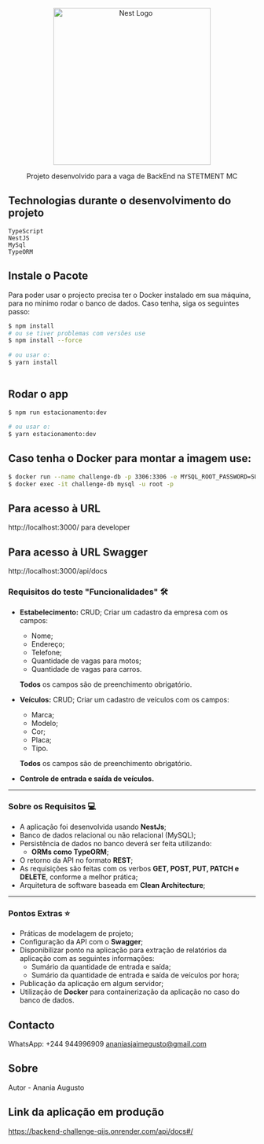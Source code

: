 <p align="center">
  <a href="http://nestjs.com/" target="blank"><img src="https://nestjs.com/img/logo_text.svg" width="320" alt="Nest Logo" /></a>
</p>

[travis-image]: https://api.travis-ci.org/nestjs/nest.svg?branch=master
[travis-url]: https://travis-ci.org/nestjs/nest
[linux-image]: https://img.shields.io/travis/nestjs/nest/master.svg?label=linux
[linux-url]: https://travis-ci.org/nestjs/nest
  
<p align="center">Projeto desenvolvido para a vaga de BackEnd na STETMENT MC</p>
<p align="center">

## Technologias durante o desenvolvimento do projeto

    TypeScript
    NestJS
    MySql
    TypeORM

## Instale o Pacote

Para poder usar o projecto precisa ter o Docker instalado em sua máquina, para no minimo rodar o banco de dados. Caso tenha, siga os seguintes passo:

```bash
$ npm install
# ou se tiver problemas com versões use
$ npm install --force
 
# ou usar o:
$ yarn install
  
```
  
## Rodar o app
```bash
$ npm run estacionamento:dev
  
# ou usar o:
$ yarn estacionamento:dev
```
  
## Caso tenha o Docker para montar a imagem use:
```bash
$ docker run --name challenge-db -p 3306:3306 -e MYSQL_ROOT_PASSWORD=SUA_PASS -d mysql
$ docker exec -it challenge-db mysql -u root -p
```

## Para acesso à URL
http://localhost:3000/ para developer

## Para acesso à URL Swagger
http://localhost:3000/api/docs
  

### Requisitos do teste "Funcionalidades" 🛠️

- **Estabelecimento:** CRUD;
  Criar um cadastro da empresa com os campos:
  - Nome;
  - Endereço;
  - Telefone;
  - Quantidade de vagas para motos;
  - Quantidade de vagas para carros.

  **Todos** os campos são de preenchimento obrigatório.

- **Veículos:** CRUD;
  Criar um cadastro de veículos com os campos:
  - Marca;
  - Modelo;
  - Cor;
  - Placa;
  - Tipo.

  **Todos** os campos são de preenchimento obrigatório.

- **Controle de entrada e saída de veículos.**

---

### Sobre os Requisitos 💻

- A aplicação foi desenvolvida usando **NestJs**;
- Banco de dados relacional ou não relacional (MySQL);
- Persistência de dados no banco deverá ser feita utilizando:
  - **ORMs como TypeORM**;
- O retorno da API no formato **REST**;
- As requisições são feitas com os verbos **GET, POST, PUT, PATCH e DELETE**, conforme a melhor prática;
- Arquitetura de software baseada em **Clean Architecture**;
---

### Pontos Extras ⭐

- Práticas de modelagem de projeto;
- Configuração da API com o **Swagger**;
- Disponibilizar ponto na aplicação para extração de relatórios da aplicação com as seguintes informações:
  - Sumário da quantidade de entrada e saída;
  - Sumário da quantidade de entrada e saída de veículos por hora;
- Publicação da aplicação em algum servidor;
- Utilização de **Docker** para containerização da aplicação no caso do banco de dados.

## Contacto
WhatsApp: +244 944996909
ananiasjaimegusto@gmail.com

## Sobre

Autor - Anania Augusto


## Link da aplicação em produção

https://backend-challenge-qijs.onrender.com/api/docs#/